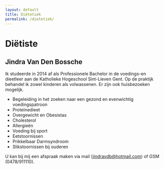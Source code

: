 ```yaml
---
layout: default
title: Diëtetiek
permalink: /dietetiek/
---
```



# Diëtiste

## Jindra Van Den Bossche
Ik studeerde in 2014 af als Professionele Bachelor in de voedings-en dieetleer aan de Katholieke Hogeschool Sint-Lieven Gent. Op de praktijk behandel ik zowel kinderen als volwassenen. Er zijn ook huisbezoeken mogelijk.

- Begeleiding in het zoeken naar een gezond en evenwichtig voedingspatroon
- Proteïnedieet
- Overgewicht en Obesistas
- Cholesterol
- Allergieën
- Voeding bij sport
- Eetstoornissen
- Prikkelbaar Darmsyndroom
- Slikstoornissen bij ouderen



U kan bij mij een afspraak maken via mail (jindravdb@hotmail.com) of GSM (0478/911110).


